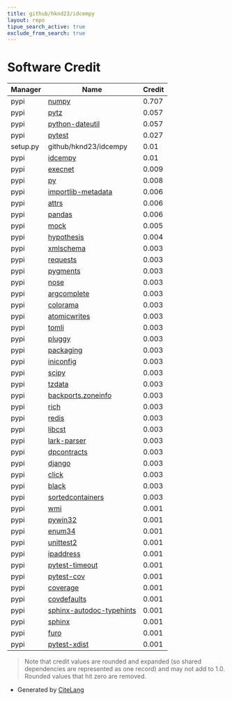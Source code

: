 ```yaml
---
title: github/hknd23/idcempy
layout: repo
tipue_search_active: true
exclude_from_search: true
---
```

# Software Credit

|Manager|Name|Credit|
|-------|----|------|
|pypi|[numpy](https://www.numpy.org)|0.707|
|pypi|[pytz](http://pythonhosted.org/pytz)|0.057|
|pypi|[python-dateutil](https://github.com/dateutil/dateutil)|0.057|
|pypi|[pytest](https://docs.pytest.org/en/latest/)|0.027|
|setup.py|github/hknd23/idcempy|0.01|
|pypi|[idcempy](https://github.com/hknd23/idcempy)|0.01|
|pypi|[execnet](https://pypi.org/project/execnet)|0.009|
|pypi|[py](https://pypi.org/project/py)|0.008|
|pypi|[importlib-metadata](https://pypi.org/project/importlib-metadata)|0.006|
|pypi|[attrs](https://pypi.org/project/attrs)|0.006|
|pypi|[pandas](https://pandas.pydata.org)|0.006|
|pypi|[mock](https://pypi.org/project/mock)|0.005|
|pypi|[hypothesis](https://hypothesis.works)|0.004|
|pypi|[xmlschema](https://pypi.org/project/xmlschema)|0.003|
|pypi|[requests](https://pypi.org/project/requests)|0.003|
|pypi|[pygments](https://pypi.org/project/pygments)|0.003|
|pypi|[nose](https://pypi.org/project/nose)|0.003|
|pypi|[argcomplete](https://pypi.org/project/argcomplete)|0.003|
|pypi|[colorama](https://pypi.org/project/colorama)|0.003|
|pypi|[atomicwrites](https://pypi.org/project/atomicwrites)|0.003|
|pypi|[tomli](https://pypi.org/project/tomli)|0.003|
|pypi|[pluggy](https://pypi.org/project/pluggy)|0.003|
|pypi|[packaging](https://pypi.org/project/packaging)|0.003|
|pypi|[iniconfig](https://pypi.org/project/iniconfig)|0.003|
|pypi|[scipy](https://www.scipy.org)|0.003|
|pypi|[tzdata](https://pypi.org/project/tzdata)|0.003|
|pypi|[backports.zoneinfo](https://pypi.org/project/backports.zoneinfo)|0.003|
|pypi|[rich](https://pypi.org/project/rich)|0.003|
|pypi|[redis](https://pypi.org/project/redis)|0.003|
|pypi|[libcst](https://pypi.org/project/libcst)|0.003|
|pypi|[lark-parser](https://pypi.org/project/lark-parser)|0.003|
|pypi|[dpcontracts](https://pypi.org/project/dpcontracts)|0.003|
|pypi|[django](https://pypi.org/project/django)|0.003|
|pypi|[click](https://pypi.org/project/click)|0.003|
|pypi|[black](https://pypi.org/project/black)|0.003|
|pypi|[sortedcontainers](https://pypi.org/project/sortedcontainers)|0.003|
|pypi|[wmi](https://pypi.org/project/wmi)|0.001|
|pypi|[pywin32](https://pypi.org/project/pywin32)|0.001|
|pypi|[enum34](https://pypi.org/project/enum34)|0.001|
|pypi|[unittest2](https://pypi.org/project/unittest2)|0.001|
|pypi|[ipaddress](https://pypi.org/project/ipaddress)|0.001|
|pypi|[pytest-timeout](https://pypi.org/project/pytest-timeout)|0.001|
|pypi|[pytest-cov](https://pypi.org/project/pytest-cov)|0.001|
|pypi|[coverage](https://pypi.org/project/coverage)|0.001|
|pypi|[covdefaults](https://pypi.org/project/covdefaults)|0.001|
|pypi|[sphinx-autodoc-typehints](https://pypi.org/project/sphinx-autodoc-typehints)|0.001|
|pypi|[sphinx](https://pypi.org/project/sphinx)|0.001|
|pypi|[furo](https://pypi.org/project/furo)|0.001|
|pypi|[pytest-xdist](https://github.com/pytest-dev/pytest-xdist)|0.001|


> Note that credit values are rounded and expanded (so shared dependencies are represented as one record) and may not add to 1.0. Rounded values that hit zero are removed.


- Generated by [CiteLang](https://github.com/vsoch/citelang)
